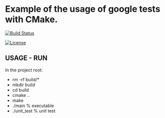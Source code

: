 # Example of the usage of google tests with CMake.


[![Build Status](https://travis-ci.org/gocarlos/unit_tests_example.svg?branch=master)](https://travis-ci.org/gocarlos/unit_tests_example)

[![License](https://img.shields.io/badge/License-BSD%203--Clause-blue.svg)](https://opensource.org/licenses/BSD-3-Clause)


## USAGE - RUN
In the project root:
* rm -rf build/*
* mkdir build
* cd build
* cmake ..
* make
* ./main      	% executable
* ./unit_test	% unit test
